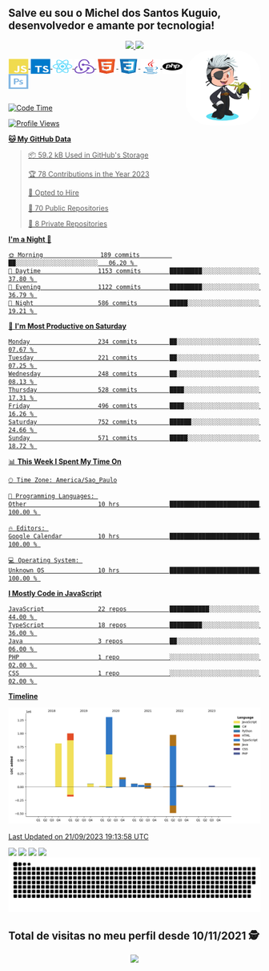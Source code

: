 ## Salve eu sou o Michel dos Santos Kuguio, desenvolvedor e amante por tecnologia!

<div align="center">
  <a href="https://github.com/misaku">
  <img height="180em" src="https://github-readme-stats.vercel.app/api?username=misaku&show_icons=true&theme=dracula&include_all_commits=true&count_private=true"/>
  <img height="180em" src="https://github-readme-stats.vercel.app/api/top-langs/?username=misaku&layout=compact&langs_count=7&theme=dracula"/>
</div>
  <img align="right" alt="misaku-pic" height="150" class="radius" style="max-width:100%; border-radius:50px !important;" src="https://raw.githubusercontent.com/misaku/misaku/main/octocat.svg">
<div style="display: inline_block"><br>
  <img align="center" alt="misaku-Js" height="30" width="40" src="https://raw.githubusercontent.com/devicons/devicon/master/icons/javascript/javascript-plain.svg">
  <img align="center" alt="misaku-Ts" height="30" width="40" src="https://raw.githubusercontent.com/devicons/devicon/master/icons/typescript/typescript-plain.svg">
  <img align="center" alt="misaku-React" height="30" width="40" src="https://raw.githubusercontent.com/devicons/devicon/master/icons/react/react-original.svg">
  <img align="center" alt="misaku-Redux" height="30" width="40" src="https://raw.githubusercontent.com/devicons/devicon/master/icons/redux/redux-original.svg">
  <img align="center" alt="misaku-HTML" height="30" width="40" src="https://raw.githubusercontent.com/devicons/devicon/master/icons/html5/html5-original.svg">
  <img align="center" alt="misaku-CSS" height="30" width="40" src="https://raw.githubusercontent.com/devicons/devicon/master/icons/css3/css3-original.svg">
  <img align="center" alt="misaku-JAVA" height="30" width="40" src="https://raw.githubusercontent.com/devicons/devicon/master/icons/java/java-original.svg">
  <img align="center" alt="misaku-PHP" height="30" width="40" src="https://raw.githubusercontent.com/devicons/devicon/master/icons/php/php-plain.svg">
  <img align="center" alt="misaku-PHOTOSHOP" height="30" width="40" src="https://raw.githubusercontent.com/devicons/devicon/master/icons/photoshop/photoshop-line.svg">
</div>
 
  ##

<!--START_SECTION:waka-->
![Code Time](http://img.shields.io/badge/Code%20Time-484%20hrs%2027%20mins-blue)

![Profile Views](http://img.shields.io/badge/Profile%20Views-27-blue)

**🐱 My GitHub Data** 

> 📦 59.2 kB Used in GitHub's Storage 
 > 
> 🏆 78 Contributions in the Year 2023
 > 
> 💼 Opted to Hire
 > 
> 📜 70 Public Repositories 
 > 
> 🔑 8 Private Repositories 
 > 
**I'm a Night 🦉** 

```text
🌞 Morning                189 commits         ██░░░░░░░░░░░░░░░░░░░░░░░   06.20 % 
🌆 Daytime                1153 commits        █████████░░░░░░░░░░░░░░░░   37.80 % 
🌃 Evening                1122 commits        █████████░░░░░░░░░░░░░░░░   36.79 % 
🌙 Night                  586 commits         █████░░░░░░░░░░░░░░░░░░░░   19.21 % 
```
📅 **I'm Most Productive on Saturday** 

```text
Monday                   234 commits         ██░░░░░░░░░░░░░░░░░░░░░░░   07.67 % 
Tuesday                  221 commits         ██░░░░░░░░░░░░░░░░░░░░░░░   07.25 % 
Wednesday                248 commits         ██░░░░░░░░░░░░░░░░░░░░░░░   08.13 % 
Thursday                 528 commits         ████░░░░░░░░░░░░░░░░░░░░░   17.31 % 
Friday                   496 commits         ████░░░░░░░░░░░░░░░░░░░░░   16.26 % 
Saturday                 752 commits         ██████░░░░░░░░░░░░░░░░░░░   24.66 % 
Sunday                   571 commits         █████░░░░░░░░░░░░░░░░░░░░   18.72 % 
```


📊 **This Week I Spent My Time On** 

```text
🕑︎ Time Zone: America/Sao_Paulo

💬 Programming Languages: 
Other                    10 hrs              █████████████████████████   100.00 % 

🔥 Editors: 
Google Calendar          10 hrs              █████████████████████████   100.00 % 

💻 Operating System: 
Unknown OS               10 hrs              █████████████████████████   100.00 % 
```

**I Mostly Code in JavaScript** 

```text
JavaScript               22 repos            ███████████░░░░░░░░░░░░░░   44.00 % 
TypeScript               18 repos            █████████░░░░░░░░░░░░░░░░   36.00 % 
Java                     3 repos             ██░░░░░░░░░░░░░░░░░░░░░░░   06.00 % 
PHP                      1 repo              ░░░░░░░░░░░░░░░░░░░░░░░░░   02.00 % 
CSS                      1 repo              ░░░░░░░░░░░░░░░░░░░░░░░░░   02.00 % 
```



**Timeline**

![Lines of Code chart](https://raw.githubusercontent.com/misaku/misaku/main/assets/bar_graph.png)


 Last Updated on 21/09/2023 19:13:58 UTC
<!--END_SECTION:waka-->
  
  
<div> 
  <a href="https://www.youtube.com/channel/UC3Juxogx3K0EVKeJYwf7K-w" target="_blank"><img src="https://img.shields.io/badge/YouTube-FF0000?style=for-the-badge&logo=youtube&logoColor=white" target="_blank"></a>
  <a href="https://www.instagram.com/michel.kuguio" target="_blank"><img src="https://img.shields.io/badge/-Instagram-%23E4405F?style=for-the-badge&logo=instagram&logoColor=white" target="_blank"></a>
  <a href = "mailto:michel.kuguio@gmail.com"><img src="https://img.shields.io/badge/-Gmail-%23333?style=for-the-badge&logo=gmail&logoColor=white" target="_blank"></a>
  <a href="https://www.linkedin.com/in/michelkuguio" target="_blank"><img src="https://img.shields.io/badge/-LinkedIn-%230077B5?style=for-the-badge&logo=linkedin&logoColor=white" target="_blank"></a> 
<picture>
  <source media="(prefers-color-scheme: dark)" srcset="https://raw.githubusercontent.com/misaku/misaku/output/github-contribution-grid-snake-dark.svg">
  <source media="(prefers-color-scheme: light)" srcset="https://raw.githubusercontent.com/misaku/misaku/output/github-contribution-grid-snake.svg">
  <img alt="github contribution grid snake animation" src="https://raw.githubusercontent.com/misaku/misaku/output/github-contribution-grid-snake.svg">
</picture>
</div>
  <p align="center"> 

 ## Total de visitas no meu perfil desde 10/11/2021 :detective: <br>
 <p align="center"> 
   <img alingn="center" src="https://profile-counter.glitch.me/misaku/count.svg" />
 </p>

</p>
